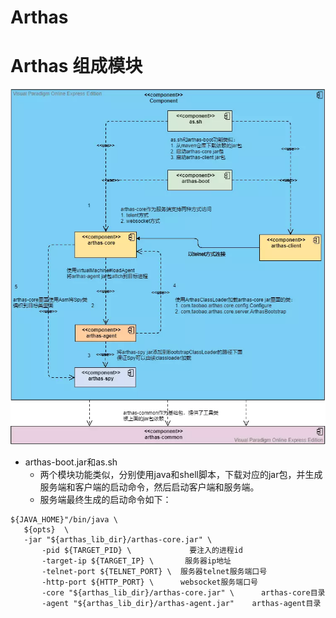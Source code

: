 # Arthas

# Arthas 组成模块

![arthas]

  * arthas-boot.jar和as.sh
    * 两个模块功能类似，分别使用java和shell脚本，下载对应的jar包，并生成服务端和客户端的启动命令，然后启动客户端和服务端。
    * 服务端最终生成的启动命令如下：
  ```shell
  ${JAVA_HOME}"/bin/java \
     ${opts}  \
     -jar "${arthas_lib_dir}/arthas-core.jar" \
         -pid ${TARGET_PID} \             要注入的进程id
         -target-ip ${TARGET_IP} \       服务器ip地址
         -telnet-port ${TELNET_PORT} \  服务器telnet服务端口号
         -http-port ${HTTP_PORT} \      websocket服务端口号
         -core "${arthas_lib_dir}/arthas-core.jar" \      arthas-core目录
         -agent "${arthas_lib_dir}/arthas-agent.jar"    arthas-agent目录
  ```









[arthas]: img/arthas.webp